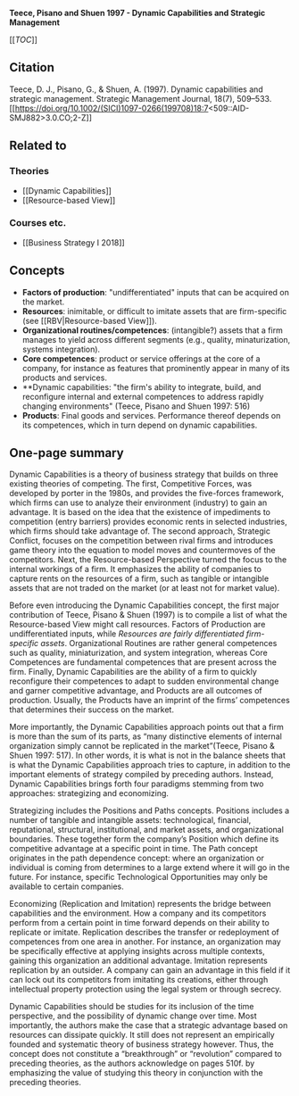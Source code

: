 **Teece, Pisano and Shuen 1997 - Dynamic Capabilities and Strategic Management**

[[_TOC_]]

## Citation
Teece, D. J., Pisano, G., & Shuen, A. (1997). Dynamic capabilities and strategic management. Strategic Management Journal, 18(7), 509–533. [[https://doi.org/10.1002/(SICI)1097-0266(199708)18:7<509::AID-SMJ882>3.0.CO;2-Z]]

## Related to

### Theories
* [[Dynamic Capabilities]]
* [[Resource-based View]]

### Courses etc.
* [[Business Strategy I 2018]]

## Concepts
* **Factors of production**: "undifferentiated" inputs that can be acquired on the market.
* **Resources**: inimitable, or difficult to imitate assets that are firm-specific (see [[RBV|Resource-based View]]).
* **Organizational routines/competences**: (intangible?) assets that a firm manages to yield across different segments (e.g., quality, minaturization, systems integration).
* **Core competences**: product or service offerings at the core of a company, for instance as features that prominently appear in many of its products and services.
* **Dynamic capabilities: "the firm's ability to integrate, build, and reconfigure internal and external competences to address rapidly changing environments" (Teece, Pisano and Shuen 1997: 516)
* **Products**: Final goods and services. Performance thereof depends on its competences, which in turn depend on dynamic capabilities.

## One-page summary
Dynamic Capabilities is a theory of business strategy that builds on three existing theories of competing. The first, Competitive Forces, was developed by porter in the 1980s, and provides the five-forces framework, which firms can use to analyze their environment (industry) to gain an advantage. It is based on the idea that the existence of impediments to competition (entry barriers) provides economic rents in selected industries, which firms should take advantage of. The second approach, Strategic Conflict, focuses on the competition between rival firms and introduces game theory into the equation to model moves and countermoves of the competitors. Next, the Resource-based Perspective turned the focus to the internal workings of a firm. It emphasizes the ability of companies to capture rents on the resources of a firm, such as tangible or intangible assets that are not traded on the market (or at least not for market value). 

Before even introducing the Dynamic Capabilities concept, the first major contribution of Teece, Pisano & Shuen (1997) is to compile a list of what the Resource-based View might call resources. Factors of Production are undifferentiated inputs, while *Resources are fairly differentiated firm-specific assets*. Organizational Routines are rather general competences such as quality, miniaturization, and system integration, whereas Core Competences are fundamental competences that are present across the firm. Finally, Dynamic Capabilities are the ability of a firm to quickly reconfigure their competences to adapt to sudden environmental change and garner competitive advantage, and Products are all outcomes of production. Usually, the Products have an imprint of the firms’ competences that determines their success on the market. 

More importantly, the Dynamic Capabilities approach points out that a firm is more than the sum of its parts, as “many distinctive elements of internal organization simply cannot be replicated in the market”(Teece, Pisano & Shuen 1997: 517). In other words, it is what is not in the balance sheets that is what the Dynamic Capabilities approach tries to capture, in addition to the important elements of strategy compiled by preceding authors. Instead, Dynamic Capabilities brings forth four paradigms stemming from two approaches: strategizing and economizing. 

Strategizing includes the Positions and Paths concepts. Positions includes a number of tangible and intangible assets: technological, financial, reputational, structural, institutional, and market assets, and organizational boundaries. These together form the company’s Position which define its competitive advantage at a specific point in time. The Path concept originates in the path dependence concept: where an organization or individual is coming from determines to a large extend where it will go in the future. For instance, specific Technological Opportunities may only be available to certain companies. 

Economizing (Replication and Imitation) represents the bridge between capabilities and the environment. How a company and its competitors perform from a certain point in time forward depends on their ability to replicate or imitate. Replication describes the transfer or redeployment of competences from one area in another. For instance, an organization may be specifically effective at applying insights across multiple contexts, gaining this organization an additional advantage. Imitation represents replication by an outsider. A company can gain an advantage in this field if it can lock out its competitors from imitating its creations, either through intellectual property protection using the legal system or through secrecy. 

Dynamic Capabilities should be studies for its inclusion of the time perspective, and the possibility of dynamic change over time. Most importantly, the authors make the case that a strategic advantage based on resources can dissipate quickly. It still does not represent an empirically founded and systematic theory of business strategy however. Thus, the concept does not constitute a “breakthrough” or “revolution” compared to preceding theories, as the authors acknowledge on pages 510f. by emphasizing the value of studying this theory in conjunction with the preceding theories. 